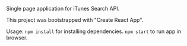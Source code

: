 
Single page application for iTunes Search API.

This project was bootstrapped with "Create React App".

Usage:
`npm install` for installing dependencies.
`npm start` to run app in browser.
